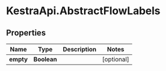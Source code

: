 # KestraApi.AbstractFlowLabels

## Properties

Name | Type | Description | Notes
------------ | ------------- | ------------- | -------------
**empty** | **Boolean** |  | [optional] 


